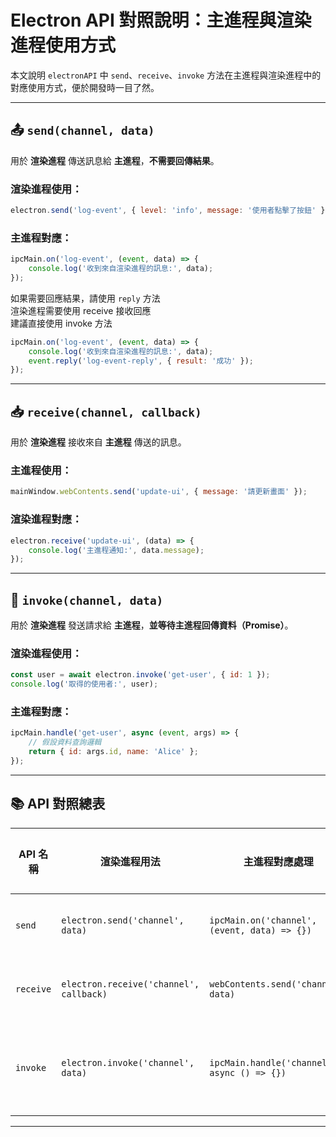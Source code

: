# Electron API 對照說明：主進程與渲染進程使用方式

本文說明 `electronAPI` 中 `send`、`receive`、`invoke` 方法在主進程與渲染進程中的對應使用方式，便於開發時一目了然。

---

## 📤 `send(channel, data)`

用於 **渲染進程** 傳送訊息給 **主進程**，**不需要回傳結果**。

### 渲染進程使用：

```javascript
electron.send('log-event', { level: 'info', message: '使用者點擊了按鈕' });
```

### 主進程對應：

```javascript
ipcMain.on('log-event', (event, data) => {
    console.log('收到來自渲染進程的訊息:', data);
});
```

如果需要回應結果，請使用 `reply` 方法  
渲染進程需要使用 receive 接收回應  
建議直接使用 invoke 方法  

```javascript
ipcMain.on('log-event', (event, data) => {
    console.log('收到來自渲染進程的訊息:', data);
    event.reply('log-event-reply', { result: '成功' });
});
```

---

## 📥 `receive(channel, callback)`

用於 **渲染進程** 接收來自 **主進程** 傳送的訊息。

### 主進程使用：

```javascript
mainWindow.webContents.send('update-ui', { message: '請更新畫面' });
```

### 渲染進程對應：

```javascript
electron.receive('update-ui', (data) => {
    console.log('主進程通知:', data.message);
});
```

---

## 🔁 `invoke(channel, data)`

用於 **渲染進程** 發送請求給 **主進程**，**並等待主進程回傳資料（Promise）**。

### 渲染進程使用：

```javascript
const user = await electron.invoke('get-user', { id: 1 });
console.log('取得的使用者:', user);
```

### 主進程對應：

```javascript
ipcMain.handle('get-user', async (event, args) => {
    // 假設資料查詢邏輯
    return { id: args.id, name: 'Alice' };
});
```

---

## 📚 API 對照總表

| API 名稱      | 渲染進程用法                               | 主進程對應處理                                 | 回應特性     |
|---------------|--------------------------------------------|------------------------------------------------|--------------|
| `send`        | `electron.send('channel', data)`        | `ipcMain.on('channel', (event, data) => {})`   | 單向傳送     |
| `receive`     | `electron.receive('channel', callback)` | `webContents.send('channel', data)`            | 單向接收     |
| `invoke`      | `electron.invoke('channel', data)`      | `ipcMain.handle('channel', async () => {})`    | 雙向請求回傳 |

---
